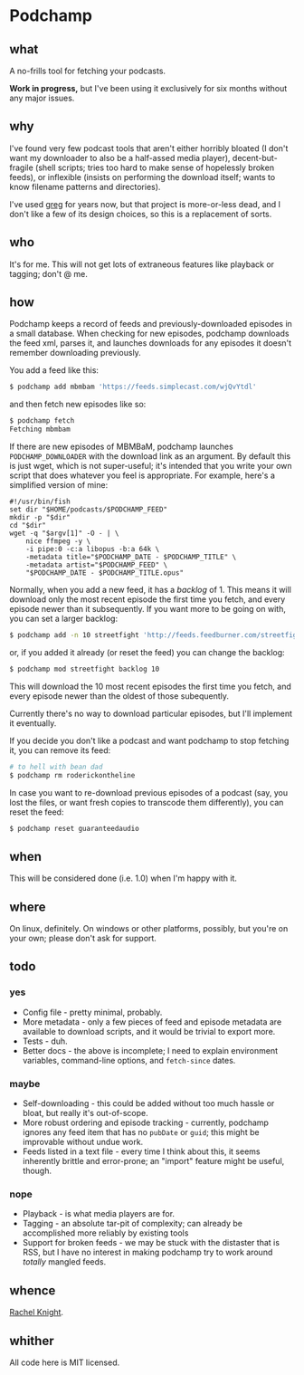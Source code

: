 
# Podchamp
## what
A no-frills tool for fetching your podcasts.

**Work in progress,** but I've been using it exclusively for six months without any major issues.

## why
I've found very few podcast tools that aren't either horribly bloated (I don't want my downloader to
also be a half-assed media player), decent-but-fragile (shell scripts; tries too hard to make
sense of hopelessly broken feeds), or inflexible (insists on performing the download itself; wants
to know filename patterns and directories).

I've used [greg](https://github.com/manolomartinez/greg) for years now, but that project is
more-or-less dead, and I don't like a few of its design choices, so this is a replacement of sorts.

## who
It's for me. This will not get lots of extraneous features like playback or tagging; don't @ me.

## how
Podchamp keeps a record of feeds and previously-downloaded episodes in a small database. When
checking for new episodes, podchamp downloads the feed xml, parses it, and launches downloads for
any episodes it doesn't remember downloading previously.

You add a feed like this:

```sh
$ podchamp add mbmbam 'https://feeds.simplecast.com/wjQvYtdl'
```

and then fetch new episodes like so:

```sh
$ podchamp fetch
Fetching mbmbam
```

If there are new episodes of MBMBaM, podchamp launches `PODCHAMP_DOWNLOADER` with the download link
as an argument. By default this is just wget, which is not super-useful; it's intended that you
write your own script that does whatever you feel is appropriate. For example, here's a simplified
version of mine:

```fish
#!/usr/bin/fish
set dir "$HOME/podcasts/$PODCHAMP_FEED"
mkdir -p "$dir"
cd "$dir"
wget -q "$argv[1]" -O - | \
    nice ffmpeg -y \
    -i pipe:0 -c:a libopus -b:a 64k \
    -metadata title="$PODCHAMP_DATE - $PODCHAMP_TITLE" \
    -metadata artist="$PODCHAMP_FEED" \
    "$PODCHAMP_DATE - $PODCHAMP_TITLE.opus"
```

Normally, when you add a new feed, it has a _backlog_ of 1. This means it will download only the
most recent episode the first time you fetch, and every episode newer than it subsequently. If you
want more to be going on with, you can set a larger backlog:

```sh
$ podchamp add -n 10 streetfight 'http://feeds.feedburner.com/streetfightradio'
```
or, if you added it already (or reset the feed) you can change the backlog:

```sh
$ podchamp mod streetfight backlog 10
```

This will download the 10 most recent episodes the first time you fetch, and every episode newer
than the oldest of those subequently.

Currently there's no way to download particular episodes, but I'll implement it eventually.

If you decide you don't like a podcast and want podchamp to stop fetching it, you can
remove its feed:

```sh
# to hell with bean dad
$ podchamp rm roderickontheline
```

In case you want to re-download previous episodes of a podcast (say, you lost the files, or want
fresh copies to transcode them differently), you can reset the feed:

```sh
$ podchamp reset guaranteedaudio
```

## when

This will be considered done (i.e. 1.0) when I'm happy with it.

## where

On linux, definitely. On windows or other platforms, possibly, but you're on your own; please don't
ask for support.

## todo
### yes

- Config file - pretty minimal, probably.
- More metadata - only a few pieces of feed and episode metadata are available to download scripts,
  and it would be trivial to export more.
- Tests - duh.
- Better docs - the above is incomplete; I need to explain environment variables, command-line
  options, and `fetch-since` dates.

### maybe

- Self-downloading - this could be added without too much hassle or bloat, but really it's
  out-of-scope.
- More robust ordering and episode tracking - currently, podchamp ignores any feed item that has no
  `pubDate` or `guid`; this might be improvable without undue work.
- Feeds listed in a text file - every time I think about this, it seems inherently brittle and
  error-prone; an "import" feature might be useful, though.

### nope

- Playback - is what media players are for.
- Tagging - an absolute tar-pit of complexity; can already be accomplished more reliably by existing
  tools
- Support for broken feeds - we may be stuck with the distaster that is RSS, but I have no interest
  in making podchamp try to work around _totally_ mangled feeds.

## whence

[Rachel Knight](https://automorphi.city/).

## whither

All code here is MIT licensed.

